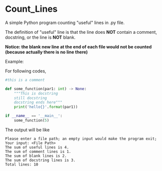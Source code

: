 # Count_Lines
A simple Python program counting "useful" lines in .py file.

The definition of "useful" line is that the line does **NOT** contain a comment, docstring, or the line is **NOT** blank.

**Notice: the blank new line at the end of each file would not be counted (because actually there is no line there)**

Example:

For following codes,
```python
#this is a comment

def some_function(par1: int) -> None:
    """This is docstring
    still docstring
    docstring ends here"""
    print('hello{}'.format(par1))

if __name__ == '__main__':
    some_function(5)
```
The output will be like
```text
Please enter a file path; an empty input would make the program exit;
Your input: <File Path>
The sum of useful lines is 4.
The sum of comment lines is 1.
The sum of blank lines is 2.
The sum of docstring lines is 3.
Total lines: 10
```
